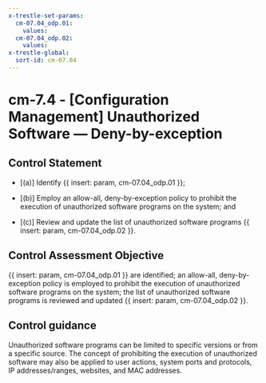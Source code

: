 ```yaml
---
x-trestle-set-params:
  cm-07.04_odp.01:
    values:
  cm-07.04_odp.02:
    values:
x-trestle-global:
  sort-id: cm-07.04
---
```


# cm-7.4 - \[Configuration Management\] Unauthorized Software — Deny-by-exception

## Control Statement

- \[(a)\] Identify {{ insert: param, cm-07.04_odp.01 }};

- \[(b)\] Employ an allow-all, deny-by-exception policy to prohibit the execution of unauthorized software programs on the system; and

- \[(c)\] Review and update the list of unauthorized software programs {{ insert: param, cm-07.04_odp.02 }}.

## Control Assessment Objective

{{ insert: param, cm-07.04_odp.01 }} are identified;
an allow-all, deny-by-exception policy is employed to prohibit the execution of unauthorized software programs on the system;
the list of unauthorized software programs is reviewed and updated {{ insert: param, cm-07.04_odp.02 }}.

## Control guidance

Unauthorized software programs can be limited to specific versions or from a specific source. The concept of prohibiting the execution of unauthorized software may also be applied to user actions, system ports and protocols, IP addresses/ranges, websites, and MAC addresses.
